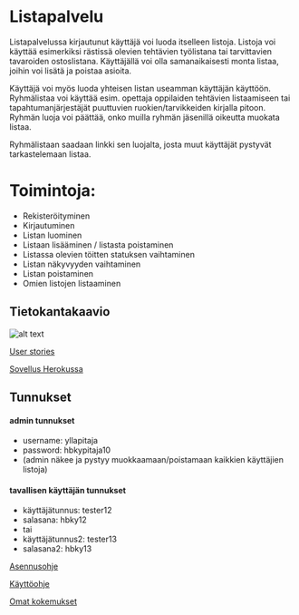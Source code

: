 # Listapalvelu

Listapalvelussa kirjautunut käyttäjä voi luoda itselleen listoja. Listoja voi käyttää esimerkiksi rästissä olevien tehtävien työlistana tai tarvittavien tavaroiden ostoslistana. Käyttäjällä voi olla samanaikaisesti monta listaa, joihin voi lisätä ja poistaa asioita. 

Käyttäjä voi myös luoda yhteisen listan useamman käyttäjän käyttöön. Ryhmälistaa voi käyttää esim. opettaja oppilaiden tehtävien listaamiseen tai tapahtumanjärjestäjät puuttuvien ruokien/tarvikkeiden kirjalla pitoon. Ryhmän luoja voi päättää, onko muilla ryhmän jäsenillä oikeutta muokata listaa. 

Ryhmälistaan saadaan linkki sen luojalta, josta muut käyttäjät pystyvät tarkastelemaan listaa. 

# Toimintoja:

* Rekisteröityminen
* Kirjautuminen
* Listan luominen
* Listaan lisääminen / listasta poistaminen
* Listassa olevien töitten statuksen vaihtaminen
* Listan näkyvyyden vaihtaminen
* Listan poistaminen
* Omien listojen listaaminen


## Tietokantakaavio
![alt text](https://yuml.me/845eedc9.png "Tietokantakaavio")

[User stories](https://github.com/inkeriV/Listapalvelu/blob/master/documentation/user-story.md)

[Sovellus Herokussa](https://lista-palvelu-iv.herokuapp.com)

## Tunnukset

#### admin tunnukset
* username: yllapitaja 
* password: hbkypitaja10 
* (admin näkee ja pystyy muokkaamaan/poistamaan kaikkien käyttäjien listoja)

#### tavallisen käyttäjän tunnukset
* käyttäjätunnus: tester12
* salasana: hbky12
* tai
* käyttäjätunnus2: tester13
* salasana2: hbky13

[Asennusohje](https://github.com/inkeriV/Listapalvelu/blob/master/documentation/asennusohje.md)

[Käyttöohje](https://github.com/inkeriV/Listapalvelu/blob/master/documentation/kayttoohje.md)

[Omat kokemukset](https://github.com/inkeriV/Listapalvelu/blob/master/documentation/kokemukset.md)